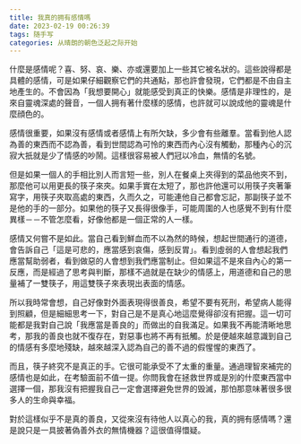 ```yaml
---
title: 我真的拥有感情嗎
date: 2023-02-19 00:26:39
tags: 随手写
categories: 从晴朗的朝色泛起之际开始
---
```


什麼是感情呢？喜、努、哀、樂、亦或還要加上一些其它被名狀的。這些說得都是具體的感情，可是如果仔細觀察它們的共通點，那也許會發現，它們都是不由自主地產生的。不會因為「我想要開心」就能感受到真正的快樂。感情是非理性的，是來自靈魂深處的聲音，一個人拥有著什麼樣的感情，也許就可以說成他的靈魂是什麼顔色的。

感情很重要，如果沒有感情或者感情上有所欠缺，多少會有些離羣。當看到他人認為善的東西而不認為善，看到世間認為可怜的東西而內心沒有觸動，那種內心的沉寂大扺就是少了情感的吵鬧。這樣很容易被人們冠以冷血，無情的名號。

但是如果一個人的手相比別人而言短一些，別人在餐桌上夾得到的菜品他夾不到，那麼他可以用更長的筷子來夾。如果手實在太短了，那也許他還可以用筷子夾著筆寫字，用筷子夾取高處的東西，久而久之，可能連他自己都會忘記，那副筷子並不是他的手的一部分。如果他的筷子又長得很像手，可能周圍的人也感覺不到有什麼異樣－－不管怎麼看，好像他都是一個正常的人一樣。

感情又何嘗不是如此。當自己看到鮮血而不以為然的時候，想起世間通行的道德，會告訴自己「這是可悲的，應當感到哀傷，感到反胃」。看到虛弱的人會想起我們應當幫助弱者，看到做惡的人會想到我們應當制止。但如果這不是來自內心的第一反應，而是經過了思考與判斷，那樣不過就是在缺少的情感上，用道德和自己的思量補了一雙筷子，用這雙筷子來表現出表面的情感。

所以我時常會想，自己好像對外面表現得很善良，希望不要有死刑，希望病人能得到照顧，但是細細思考一下，對自己是不是真心地這麼覺得卻沒有把握。這一切可能都是我對自己說「我應當是善良的」而做出的自我滿足。如果我不再能清晰地思考，那我的善良也就不復存在，對惡事也將不再有扺觸。於是便越來越意識到自己的情感有多麼地殘缺，越來越深入認為自己的善不過的假惺惺的東西了。

而且，筷子終究不是真正的手。它很可能承受不了太重的重量。通過理智來補完的感情也是如此，在考驗面前不值一提。你問我會在拯救世界或是別的什麼東西當中選擇一個，那我沒有把握我自己一定會選擇避免世界的毁滅，那怕那意味著很多很多人的生命與幸福。

對於這樣似乎不是真的善良，又從來沒有待他人以真心的我，真的拥有感情嗎？還是說只是一具披著偽善外衣的無情機器？這很值得懁疑。
